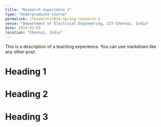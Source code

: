 ```yaml
---
title: "Research experience 1"
type: "Undergraduate course"
permalink: /research/2014-spring-research-1
venue: "Department of Electrical Engineering, IIT-Chennai, India"
date: 2014-01-01
location: "Chennai, India"
---
```


This is a description of a teaching experience. You can use markdown like any other post.

Heading 1
======

Heading 2
======

Heading 3
======
